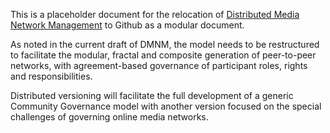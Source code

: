This is a placeholder document for the relocation of [Distributed Media Network Management](https://docs.google.com/document/d/1cU0557pbNOAI2eco2Ura3HXdxC2v-SJBWMHYaGMHMtA/edit?usp=sharing) to Github as a modular document.  

As noted in the current draft of DMNM, the model needs to be restructured to facilitate the modular, fractal and composite generation of peer-to-peer networks, with agreement-based governance of participant roles, rights and responsibilities.

Distributed versioning will facilitate the full development of a generic Community Governance model with another version focused on the special challenges of governing online media networks.
